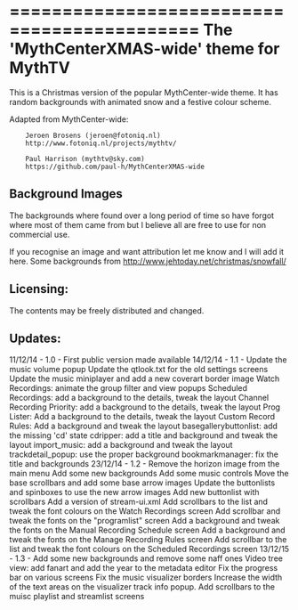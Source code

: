 ============================================
 The 'MythCenterXMAS-wide' theme for MythTV
============================================

This is a Christmas version of the popular MythCenter-wide theme. It has random
backgrounds with animated snow and a festive colour scheme.

Adapted from MythCenter-wide:

        Jeroen Brosens (jeroen@fotoniq.nl)
        http://www.fotoniq.nl/projects/mythtv/

        Paul Harrison (mythtv@sky.com) 
        https://github.com/paul-h/MythCenterXMAS-wide


Background Images
-----------------
The backgrounds where found over a long period of time so have forgot where
most of them came from but I believe all are free to use for non commercial use.

If you recognise an image and want attribution let me know and I will add it here.
Some backgrounds from http://www.jehtoday.net/christmas/snowfall/

Licensing:
----------
The contents may be freely distributed and changed.

Updates:
--------

11/12/14 -  1.0  - First public version made available
14/12/14 -  1.1  - Update the music volume popup
                   Update the qtlook.txt for the old settings screens
                   Update the music miniplayer and add a new coverart border image
                   Watch Recordings: animate the group filter and view popups
                   Scheduled Recordings: add a background to the details, tweak the layout
                   Channel Recording Priority: add a background to the details, tweak the layout
                   Prog Lister: Add a background to the details, tweak the layout
                   Custom Record Rules: Add a background and tweak the layout
                   basegallerybuttonlist: add the missing 'cd' state
                   cdripper: add a title and background and tweak the layout
                   import_music: add a background and tweak the layout
                   trackdetail_popup: use the proper background
                   bookmarkmanager:  fix the title and backgrounds
23/12/14 -  1.2  - Remove the horizon image from the main menu
                   Add some new backgrounds
                   Add some music controls
                   Move the base scrollbars and add some base arrow images
                   Update the buttonlists and spinboxes to use the new arrow images
                   Add new buttonlist with scrollbars
                   Add a version of stream-ui.xml
                   Add scrollbars to the list and tweak the font colours on the Watch Recordings screen
                   Add scrollbar and tweak the fonts on the "programlist" screen
                   Add a background and tweak the fonts on the Manual Recording Schedule screen
                   Add a background and tweak the fonts on the Manage Recording Rules screen
                   Add scrollbar to the list and tweak the font colours on the Scheduled Recordings screen
13/12/15 -  1.3  - Add some new backgrounds and remove some naff ones
                   Video tree view: add fanart and add the year to the metadata editor
                   Fix the progress bar on various screens
                   Fix the music visualizer borders
                   Increase the width of the text areas on the visualizer track info popup.
                   Add scrollbars to the muisc playlist and streamlist screens
